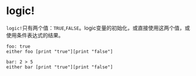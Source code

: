 # logic!

`logic!`只有两个值：`TRUE`,`FALSE`。logic变量的初始化，或直接使用这两个值，或使用条件表达式的结果。

```
foo: true
either foo [print "true"][print "false"]

bar: 2 > 5
either bar [print "true"][print "false"]
```
